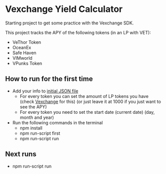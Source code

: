 # Vexchange Yield Calculator

Starting project to get some practice with the Vexchange SDK.

This project tracks the APY of the following tokens (in an LP with VET):
  - VeThor Token
  - OceanEx
  - Safe Haven
  - VIMworld
  - VPunks Token

## How to run for the first time
- Add your info to [initial JSON file](info.json)
  - For every token you can set the amount of LP tokens you have (check [Vexchange](vexchange.io) for this) (or just leave it at 1000 if you just want to see the APY)
  - For every token you need to set the start date (current date) (day, month and year)
- Run the following commands in the terminal
  - npm install
  - npm run-script first
  - npm run-script run

## Next runs
- npm run-script run



